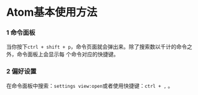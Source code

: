 Atom基本使用方法
==============

### 1 命令面板
当你按下`ctrl + shift + p`，命令页面就会弹出来。除了搜索数以千计的命令之外，命令面板上会显示每
个命令对应的快捷键。

### 2 偏好设置
在命令面板中搜索：`settings view:open`或者使用快捷键：`ctrl + ,` 。
